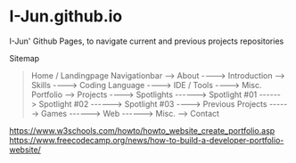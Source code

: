 # I-Jun.github.io
I-Jun' Github Pages, to navigate current and previous projects repositories

Sitemap
 > Home / Landingpage
 > Navigationbar
 --> About
 ----> Introduction
 --> Skills
 ----> Coding Language
 ----> IDE / Tools
 ----> Misc. Portfolio
 --> Projects
 ----> Spotlights
 ------> Spotlight #01
 ------> Spotlight #02
 ------> Spotlight #03
 ----> Previous Projects
 ------> Games
 ------> Web
 ------> Misc.
 --> Contact
 
 https://www.w3schools.com/howto/howto_website_create_portfolio.asp
 https://www.freecodecamp.org/news/how-to-build-a-developer-portfolio-website/